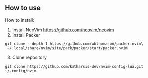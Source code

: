 ## How to use

How to install:

1. Install NeoVim https://github.com/neovim/neovim
2. Install Packer
```
git clone --depth 1 https://github.com/wbthomason/packer.nvim\
 ~/.local/share/nvim/site/pack/packer/start/packer.nvim
```
3. Clone repository
```
git clone https://github.com/katharsis-dev/nvim-config-lua.git ~/.config/nvim
```
